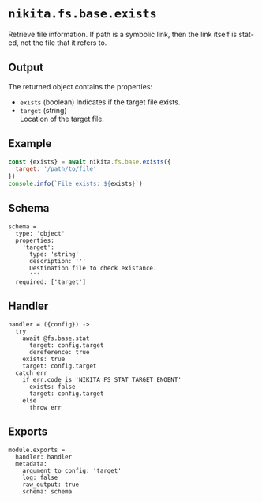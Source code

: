 
# `nikita.fs.base.exists`

Retrieve file information. If path is a symbolic link, then the link itself is
stat-ed, not the file that it refers to.

## Output

The returned object contains the properties:

* `exists` (boolean)
  Indicates if the target file exists.
* `target` (string)   
  Location of the target file.

## Example

```js
const {exists} = await nikita.fs.base.exists({
  target: '/path/to/file'
})
console.info(`File exists: ${exists}`)
```

## Schema

    schema =
      type: 'object'
      properties:
        'target':
          type: 'string'
          description: '''
          Destination file to check existance.
          '''
      required: ['target']

## Handler

    handler = ({config}) ->
      try
        await @fs.base.stat
          target: config.target
          dereference: true
        exists: true
        target: config.target
      catch err
        if err.code is 'NIKITA_FS_STAT_TARGET_ENOENT'
          exists: false
          target: config.target
        else
          throw err

## Exports

    module.exports =
      handler: handler
      metadata:
        argument_to_config: 'target'
        log: false
        raw_output: true
        schema: schema
